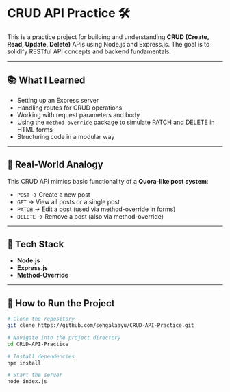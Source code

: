 # CRUD API Practice 🛠️

This is a practice project for building and understanding **CRUD (Create, Read, Update, Delete)** APIs using Node.js and Express.js. The goal is to solidify RESTful API concepts and backend fundamentals.

---

## 📚 What I Learned

- Setting up an Express server
- Handling routes for CRUD operations
- Working with request parameters and body
- Using the `method-override` package to simulate PATCH and DELETE in HTML forms
- Structuring code in a modular way

---

## 📝 Real-World Analogy

This CRUD API mimics basic functionality of a **Quora-like post system**:
- `POST` → Create a new post
- `GET` → View all posts or a single post
- `PATCH` → Edit a post (used via method-override in forms)
- `DELETE` → Remove a post (also via method-override)

---

## 🔧 Tech Stack

- **Node.js**
- **Express.js**
- **Method-Override**

---

## 🚀 How to Run the Project

```bash
# Clone the repository
git clone https://github.com/sehgalaayu/CRUD-API-Practice.git

# Navigate into the project directory
cd CRUD-API-Practice

# Install dependencies
npm install

# Start the server
node index.js
